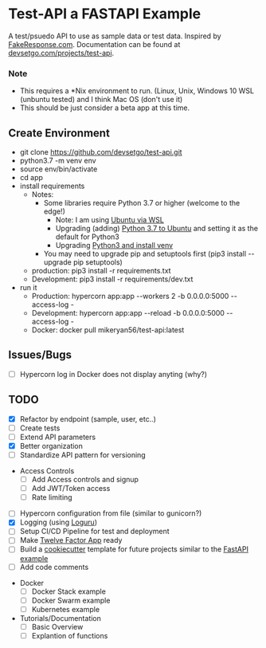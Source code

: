 # Test-API a FASTAPI Example

A test/psuedo API to use as sample data or test data. Inspired by [FakeResponse.com](http://www.fakeresponse.com/). Documentation can be found at [devsetgo.com/projects/test-api](https://devsetgo.com/projects/test-api).


### Note
- This requires a *Nix environment to run. (Linux, Unix, Windows 10 WSL (unbuntu tested) and I think Mac OS (don't use it)
- This should be just consider a beta app at this time.

## Create Environment

- git clone https://github.com/devsetgo/test-api.git
- python3.7 -m venv env
- source env/bin/activate
- cd app
- install requirements
  - Notes:
    - Some libraries require Python 3.7 or higher (welcome to the edge!)
      - Note: I am using [Ubuntu via WSL](https://docs.microsoft.com/en-us/windows/wsl/install-win10)
      - Upgrading (adding) [Python 3.7 to Ubuntu](https://jcutrer.com/linux/upgrade-python37-ubuntu1810) and setting it as the default for Python3
      - Upgrading [Python3 and install venv](https://www.digitalocean.com/community/tutorials/how-to-install-python-3-and-set-up-a-programming-environment-on-ubuntu-18-04-quickstart)
    - You may need to upgrade pip and setuptools first (pip3 install --upgrade pip setuptools)
  - production: pip3 install -r requirements.txt
  - Development: pip3 install -r requirements/dev.txt
- run it
  - Production: hypercorn app:app  --workers 2 -b 0.0.0.0:5000 --access-log -
  - Development: hypercorn app:app  --reload -b 0.0.0.0:5000 --access-log -
  - Docker: docker pull mikeryan56/test-api:latest

## Issues/Bugs

- [ ] Hypercorn log in Docker does not display anyting (why?)

## TODO

- [x] Refactor by endpoint (sample, user, etc..)
- [ ] Create tests
- [ ] Extend API parameters
- [x] Better organization
- [ ] Standardize API pattern for versioning
- Access Controls
  - [ ] Add Access controls and signup
  - [ ] Add JWT/Token access
  - [ ] Rate limiting
- [ ] Hypercorn configuration from file (similar to gunicorn?)
- [x] Logging (using [Loguru](https://github.com/Delgan/loguru))
- [ ] Setup CI/CD Pipeline for test and deployment
- [ ] Make [Twelve Factor App](https://12factor.net/) ready
- [ ] Build a [cookiecutter](https://github.com/audreyr/cookiecutter) template for future projects similar to the [FastAPI example](https://github.com/tiangolo/full-stack-fastapi-postgresql)
- [ ] Add code comments
- Docker
  - [ ] Docker Stack example
  - [ ] Docker Swarm example
  - [ ] Kubernetes example
- Tutorials/Documentation
  - [ ] Basic Overview
  - [ ] Explantion of functions
